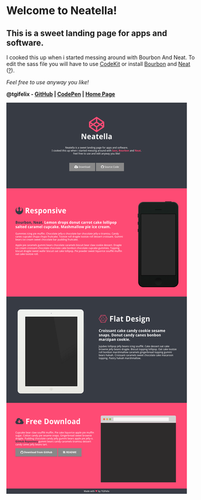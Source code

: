 # Welcome to Neatella!
## This is a **sweet landing page** for **apps** and **software.**
I cooked this up when i started messing around with Bourbon And Neat. To edit the sass file you will have to use [CodeKit](http://incident57.com/codekit) or install [Bourbon](http://bourbon.io) and [Neat](http://neat.bourbon.io) ([?](https://robots.thoughtbot.com/quick-start-your-bourbon-and-neat)).

_Feel free to use anyway you like!_

**@tgifelix - [GitHub](http://www.github.com/tgifelix/) | [CodePen](http://codepen.io/tgifelix/) | [Home Page](http://www.tgifelix.com/)**

![Screenshot](https://raw.githubusercontent.com/TGIFelix/neatella/master/screen.png)
